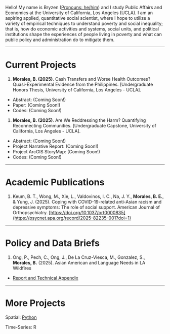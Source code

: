 Hello! My name is Bryzen ([Pronouns: he/him](https://www.nea.org/nea-today/all-news-articles/why-pronouns-matter)) and I study Public Affairs and Economics at the University of California, Los Angeles (UCLA). I am an aspiring applied, quantitative social scientist, where I hope to utilize a variety of empirical techniques to understand poverty and social inequality; that is, how do economic activities and systems, social units, and political institutions shape the experiences of people living in poverty and what can public policy and administration do to mitigate them.

---

# Current Projects

1. **Morales, B. (2025)**. Cash Transfers and Worse Health Outcomes? Quasi-Experimental Evidence from the Philippines. [Undergraduate Honors Thesis, University of California, Los Angeles - UCLA].
- Abstract: (Coming Soon!)
- Paper: (Coming Soon!)
- Codes: (Coming Soon!)

1. **Morales, B. (2025)**. Are We Reddressing the Harm? Quantifying Reconnecting Communities. [Undergraduate Capstone, University of California, Los Angeles - UCLA].
- Abstract: (Coming Soon!)
- Project Narrative Report: (Coming Soon!)
- Project ArcGIS StoryMap: (Coming Soon!)
- Codes: (Coming Soon!)

---

# Academic Publications

1. Keum, B. T., Wong, M., Xie, L., Valdovinos, I. C., Na, J. Y., **Morales, B. E.**, & Yung, J. (2025). Coping with COVID-19-related anti-Asian racism and depressive symptoms: The role of social support. American Journal of Orthopsychiatry. [https://doi.org/10.1037/ort0000835](https://psycnet.apa.org/record/2025-82235-001?doi=1)

---

# Policy and Data Briefs

1. Ong, P., Pech, C., Ong, J., De La Cruz-Viesca, M., Gonzalez, S., **Morales, B.** (2025). Asian American and Language Needs in LA Wildfires
- [Report and Technical Appendix](https://www.aasc.ucla.edu/resources/aalanguagelawildfires.aspx)

---

# More Projects

Spatial: [Python](https://github.com/bryzennnnn/UP221-bryzen)

Time-Series: R



